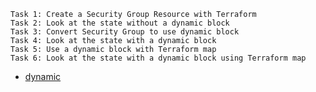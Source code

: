 ```
Task 1: Create a Security Group Resource with Terraform
Task 2: Look at the state without a dynamic block
Task 3: Convert Security Group to use dynamic block
Task 4: Look at the state with a dynamic block
Task 5: Use a dynamic block with Terraform map
Task 6: Look at the state with a dynamic block using Terraform map

```

- [dynamic](https://github.com/btkrausen/hashicorp/blob/master/terraform/Hands-On%20Labs/Section%2009%20-%20Read%20Generate%20and%20Modify%20Configuration/09%20-%20Dynamic_Blocks.md)

